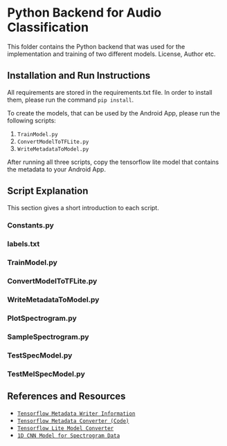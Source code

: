 # Python Backend for Audio Classification
This folder contains the Python backend that was used for the implementation and training of two different models.
License, Author etc.


## Installation and Run Instructions
All requirements are stored in the requirements.txt file. 
In order to install them, please run the command ```pip install```.

To create the models, that can be used by the Android App, please run the following scripts:

1. ```TrainModel.py```
2. ```ConvertModelToTFLite.py```
3. ```WriteMetadataToModel.py```

After running all three scripts, copy the tensorflow lite model that contains the metadata to your Android App.

## Script Explanation
This section gives a short introduction to each script.

### Constants.py

### labels.txt

### TrainModel.py

### ConvertModelToTFLite.py

### WriteMetadataToModel.py

### PlotSpectrogram.py

### SampleSpectrogram.py

### TestSpecModel.py

### TestMelSpecModel.py

## References and Resources

* [`Tensorflow Metadata Writer Information`](https://www.tensorflow.org/lite/convert/metadata)
* [`Tensorflow Metadata Converter (Code)`](https://colab.research.google.com/github/tensorflow/tensorflow/blob/master/tensorflow/lite/g3doc/convert/metadata_writer_tutorial.ipynb)
* [`Tensorflow Lite Model Converter`](https://www.tensorflow.org/lite/convert)
* [`1D CNN Model for Spectrogram Data`](https://github.com/Logan97117/environmental_sound_classification_1DCNN)

